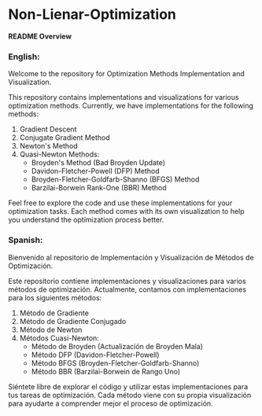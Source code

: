 # Non-Lienar-Optimization

**README Overview**

### English:

Welcome to the repository for Optimization Methods Implementation and Visualization.

This repository contains implementations and visualizations for various optimization methods. Currently, we have implementations for the following methods:

1. Gradient Descent
2. Conjugate Gradient Method
3. Newton's Method
4. Quasi-Newton Methods:
   - Broyden's Method (Bad Broyden Update)
   - Davidon-Fletcher-Powell (DFP) Method
   - Broyden-Fletcher-Goldfarb-Shanno (BFGS) Method
   - Barzilai-Borwein Rank-One (BBR) Method

Feel free to explore the code and use these implementations for your optimization tasks. Each method comes with its own visualization to help you understand the optimization process better.

### Spanish:

Bienvenido al repositorio de Implementación y Visualización de Métodos de Optimización.

Este repositorio contiene implementaciones y visualizaciones para varios métodos de optimización. Actualmente, contamos con implementaciones para los siguientes métodos:

1. Método de Gradiente
2. Método de Gradiente Conjugado
3. Método de Newton
4. Métodos Cuasi-Newton:
   - Método de Broyden (Actualización de Broyden Mala)
   - Método DFP (Davidon-Fletcher-Powell)
   - Método BFGS (Broyden-Fletcher-Goldfarb-Shanno)
   - Método BBR (Barzilai-Borwein de Rango Uno)

Siéntete libre de explorar el código y utilizar estas implementaciones para tus tareas de optimización. Cada método viene con su propia visualización para ayudarte a comprender mejor el proceso de optimización.
